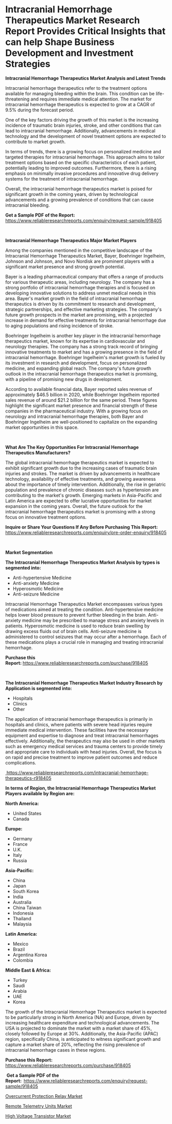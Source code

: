 <p><h1>Intracranial Hemorrhage Therapeutics Market Research Report Provides Critical Insights that can help Shape Business Development and Investment Strategies</h1></p><p><strong>Intracranial Hemorrhage Therapeutics Market Analysis and Latest Trends</strong></p>
<p><p>Intracranial hemorrhage therapeutics refer to the treatment options available for managing bleeding within the brain. This condition can be life-threatening and requires immediate medical attention. The market for intracranial hemorrhage therapeutics is expected to grow at a CAGR of 9.5% during the forecast period. </p><p>One of the key factors driving the growth of this market is the increasing incidence of traumatic brain injuries, stroke, and other conditions that can lead to intracranial hemorrhage. Additionally, advancements in medical technology and the development of novel treatment options are expected to contribute to market growth.</p><p>In terms of trends, there is a growing focus on personalized medicine and targeted therapies for intracranial hemorrhage. This approach aims to tailor treatment options based on the specific characteristics of each patient, potentially leading to improved outcomes. Furthermore, there is a rising emphasis on minimally invasive procedures and innovative drug delivery systems for the treatment of intracranial hemorrhage.</p><p>Overall, the intracranial hemorrhage therapeutics market is poised for significant growth in the coming years, driven by technological advancements and a growing prevalence of conditions that can cause intracranial bleeding.</p></p>
<p><strong>Get a Sample PDF of the Report:&nbsp;</strong> <a href="https://www.reliableresearchreports.com/enquiry/request-sample/918405">https://www.reliableresearchreports.com/enquiry/request-sample/918405</a></p>
<p>&nbsp;</p>
<p><strong>Intracranial Hemorrhage Therapeutics Major Market Players</strong></p>
<p><p>Among the companies mentioned in the competitive landscape of the Intracranial Hemorrhage Therapeutics Market, Bayer, Boehringer Ingelheim, Johnson and Johnson, and Novo Nordisk are prominent players with a significant market presence and strong growth potential.</p><p>Bayer is a leading pharmaceutical company that offers a range of products for various therapeutic areas, including neurology. The company has a strong portfolio of intracranial hemorrhage therapies and is focused on developing innovative solutions to address unmet medical needs in this area. Bayer's market growth in the field of intracranial hemorrhage therapeutics is driven by its commitment to research and development, strategic partnerships, and effective marketing strategies. The company's future growth prospects in the market are promising, with a projected increase in demand for effective treatments for intracranial hemorrhage due to aging populations and rising incidence of stroke.</p><p>Boehringer Ingelheim is another key player in the intracranial hemorrhage therapeutics market, known for its expertise in cardiovascular and neurology therapies. The company has a strong track record of bringing innovative treatments to market and has a growing presence in the field of intracranial hemorrhage. Boehringer Ingelheim's market growth is fueled by its investment in research and development, focus on personalized medicine, and expanding global reach. The company's future growth outlook in the intracranial hemorrhage therapeutics market is promising, with a pipeline of promising new drugs in development.</p><p>According to available financial data, Bayer reported sales revenue of approximately $46.5 billion in 2020, while Boehringer Ingelheim reported sales revenue of around $21.2 billion for the same period. These figures highlight the significant market presence and financial strength of these companies in the pharmaceutical industry. With a growing focus on neurology and intracranial hemorrhage therapies, both Bayer and Boehringer Ingelheim are well-positioned to capitalize on the expanding market opportunities in this space.</p></p>
<p>&nbsp;</p>
<p><strong>What Are The Key Opportunities For Intracranial Hemorrhage Therapeutics Manufacturers?</strong></p>
<p><p>The global intracranial hemorrhage therapeutics market is expected to exhibit significant growth due to the increasing cases of traumatic brain injuries and strokes. The market is driven by advancements in healthcare technology, availability of effective treatments, and growing awareness about the importance of timely intervention. Additionally, the rise in geriatric population and prevalence of chronic diseases such as hypertension are contributing to the market's growth. Emerging markets in Asia-Pacific and Latin America are expected to offer lucrative opportunities for market expansion in the coming years. Overall, the future outlook for the intracranial hemorrhage therapeutics market is promising with a strong focus on innovative treatment options.</p></p>
<p><strong>Inquire or Share Your Questions If Any Before Purchasing This Report:</strong> <a href="https://www.reliableresearchreports.com/enquiry/pre-order-enquiry/918405">https://www.reliableresearchreports.com/enquiry/pre-order-enquiry/918405</a></p>
<p>&nbsp;</p>
<p><strong>Market Segmentation</strong></p>
<p><strong>The Intracranial Hemorrhage Therapeutics Market Analysis by types is segmented into:</strong></p>
<p><ul><li>Anti-hypertensive Medicine</li><li>Anti-anxiety Medicine</li><li>Hyperosmotic Medicine</li><li>Anti-seizure Medicine</li></ul></p>
<p><p>Intracranial Hemorrhage Therapeutics Market encompasses various types of medications aimed at treating the condition. Anti-hypertensive medicine helps lower blood pressure to prevent further bleeding in the brain. Anti-anxiety medicine may be prescribed to manage stress and anxiety levels in patients. Hyperosmotic medicine is used to reduce brain swelling by drawing excess fluids out of brain cells. Anti-seizure medicine is administered to control seizures that may occur after a hemorrhage. Each of these medications plays a crucial role in managing and treating intracranial hemorrhage.</p></p>
<p><strong>Purchase this Report:&nbsp;</strong><a href="https://www.reliableresearchreports.com/purchase/918405">https://www.reliableresearchreports.com/purchase/918405</a></p>
<p>&nbsp;</p>
<p><strong>The Intracranial Hemorrhage Therapeutics Market Industry Research by Application is segmented into:</strong></p>
<p><ul><li>Hospitals</li><li>Clinics</li><li>Other</li></ul></p>
<p><p>The application of intracranial hemorrhage therapeutics is primarily in hospitals and clinics, where patients with severe head injuries require immediate medical intervention. These facilities have the necessary equipment and expertise to diagnose and treat intracranial hemorrhages effectively. Additionally, the therapeutics may also be used in other markets such as emergency medical services and trauma centers to provide timely and appropriate care to individuals with head injuries. Overall, the focus is on rapid and precise treatment to improve patient outcomes and reduce complications.</p></p>
<p><a href="https://www.reliableresearchreports.com/intracranial-hemorrhage-therapeutics-r918405">&nbsp;https://www.reliableresearchreports.com/intracranial-hemorrhage-therapeutics-r918405</a></p>
<p><strong>In terms of Region, the Intracranial Hemorrhage Therapeutics Market Players available by Region are:</strong></p>
<p>
    <p> <strong> North America: </strong>
        <ul>
            <li>United States</li>
            <li>Canada</li>
        </ul>
        </p> 
    <p> <strong> Europe: </strong>
        <ul>
            <li>Germany</li>
            <li>France</li>
            <li>U.K.</li>
            <li>Italy</li>
            <li>Russia</li>
        </ul>
        </p> 
    <p> <strong> Asia-Pacific: </strong>
        <ul>
            <li>China</li>
            <li>Japan</li>
            <li>South Korea</li>
            <li>India</li>
            <li>Australia</li>
            <li>China Taiwan</li>
            <li>Indonesia</li>
            <li>Thailand</li>
            <li>Malaysia</li>
        </ul>
        </p> 
    <p> <strong> Latin America: </strong>
        <ul>
            <li>Mexico</li>
            <li>Brazil</li>
            <li>Argentina Korea</li>
            <li>Colombia</li>
        </ul>
        </p> 
    <p> <strong> Middle East & Africa: </strong>
        <ul>
            <li>Turkey</li>
            <li>Saudi</li>
            <li>Arabia</li>
            <li>UAE</li>
            <li>Korea</li>
        </ul>
    </p>
    </p>
<p><p>The growth of the Intracranial Hemorrhage Therapeutics market is expected to be particularly strong in North America (NA) and Europe, driven by increasing healthcare expenditure and technological advancements. The USA is projected to dominate the market with a market share of 45%, closely followed by Europe at 30%. Additionally, the Asia-Pacific (APAC) region, specifically China, is anticipated to witness significant growth and capture a market share of 20%, reflecting the rising prevalence of intracranial hemorrhage cases in these regions.</p></p>
<p><strong>Purchase this Report: </strong><a href="https://www.reliableresearchreports.com/purchase/918405">https://www.reliableresearchreports.com/purchase/918405</a></p>
<p>&nbsp;<strong>Get a Sample PDF of the Report:&nbsp;&nbsp;</strong><a href="https://www.reliableresearchreports.com/enquiry/request-sample/918405">https://www.reliableresearchreports.com/enquiry/request-sample/918405</a></p>
<p><strong></strong></p>
<p><p><a href="https://www.linkedin.com/pulse/overcurrent-protection-relay-market-furnishes-information-waqre">Overcurrent Protection Relay Market</a></p><p><a href="https://www.linkedin.com/pulse/remote-telemetry-units-market-trends-forecast-competitive-iidmf">Remote Telemetry Units Market</a></p><p><a href="https://www.linkedin.com/pulse/high-voltage-transistor-market-size-cagr-trends-2024-2030-vy6ge">High Voltage Transistor Market</a></p></p>